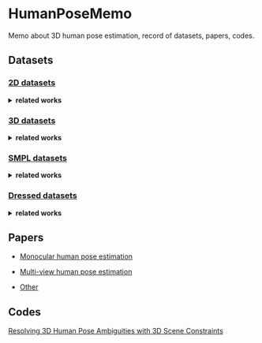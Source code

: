 # HumanPoseMemo
Memo about 3D human pose estimation, record of datasets, papers, codes.

## Datasets

### [2D datasets](./datasets/2d.md) 

<details >
  <summary><b>related works</b></summary>
<div  align="center"> 
<img src="README.assets/1576828687165.png" width = "300"  alt="3DPW" align=center />
</div>
<ol>
<li> 	<a href="http://sam.johnson.io/research/lsp.html">Leeds Sports Pose Dataset</a>  </li>
<li> 	<a href="http://sam.johnson.io/research/lspet.html">Leeds Sports Pose Extended Training Dataset</a>  </li>
<li> 	<a href="http://cocodataset.org/#home">coco</a>  </li>
<li> 	<a href="http://human-pose.mpi-inf.mpg.de/">MPII Human Pose Dataset</a>  </li>
<li> 	<a href="https://www.seas.upenn.edu/~pavlakos/projects/ordinal/">lsp-mpii-ordinal</a>  </li>
<li> 	<a href="https://challenger.ai/dataset/keypoint">AI challenger keypoint dataset</a>  </li>
</ol></details>

### [3D datasets](./datasets/3d.md)

<details >
  <summary><b>related works</b></summary>
<div  align="center"> 
<img src="README.assets/1576828968571.png" width = "300"  alt="3DPW" align=center />
</div>
<ol>
<li> <a href="http://vision.imar.ro/human3.6m/description.php">Human3.6M</a>  </li>
<li> <a href="http://files.is.tuebingen.mpg.de/classner/up/">Unit the People</a>  </li>
<li> <a href="http://files.is.tuebingen.mpg.de/classner/up/">mpi_inf_3dhp</a>  </li>
</ol>
</details>


### [SMPL datasets](./datasets/smpl.md) 

<details >
  <summary><b>related works</b></summary>
<div  align="center"> 
<img src="README.assets/1576828885408.png" width = "300"  alt="3DPW" align=center />
</div>
<ol>
<li> <a href="http://www.di.ens.fr/willow/research/surreal/">SURREAL</a>  </li>
</ol>
</details>

### [Dressed datasets](./datasets/dress.md)
<details >
  <summary><b>related works</b></summary>
<div  align="center"> 
<img src="README.assets/1576828885408.png" width = "300"  alt="3DPW" align=center />
</div>
<ol>
<li> 	<a href="https://www.albertpumarola.com/research/3DPeople/index.html">3DPeople: Modeling the Geometry of Dressed Humans</a>  </li>
</ol>
</details>



## Papers
- [Monocular human pose estimation](./paper/mono.md)

- [Multi-view human pose estimation](./paper/multi.md)

- [Other](./paper/other.md)


## Codes

[Resolving 3D Human Pose Ambiguities with 3D Scene Constraints](https://github.com/MohameHassan/prox)
